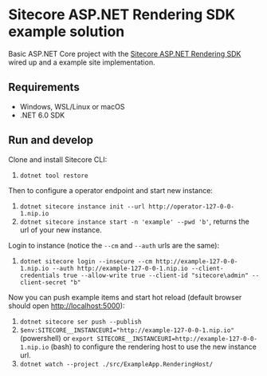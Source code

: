 # Sitecore ASP.NET Rendering SDK example solution

Basic ASP.NET Core project with the [Sitecore ASP.NET Rendering SDK](https://doc.sitecore.com/xp/en/developers/100/developer-tools/sitecore-asp-net-rendering-sdk.html) wired up and a example site implementation.

## Requirements

- Windows, WSL/Linux or macOS
- .NET 6.0 SDK

## Run and develop

Clone and install Sitecore CLI:

1. `dotnet tool restore`

Then to configure a operator endpoint and start new instance:

1. `dotnet sitecore instance init --url http://operator-127-0-0-1.nip.io`
1. `dotnet sitecore instance start -n 'example' --pwd 'b'`, returns the url of your new instance.

Login to instance (notice the `--cm` and `--auth` urls are the same):

1. `dotnet sitecore login --insecure --cm http://example-127-0-0-1.nip.io --auth http://example-127-0-0-1.nip.io --client-credentials true --allow-write true --client-id "sitecore\admin" --client-secret "b"`

Now you can push example items and start hot reload (default browser should open [http://localhost:5000](http://localhost:5000)):

1. `dotnet sitecore ser push --publish`
1. `$env:SITECORE__INSTANCEURI="http://example-127-0-0-1.nip.io"` (powershell) or `export SITECORE__INSTANCEURI=http://example-127-0-0-1.nip.io` (bash) to configure the rendering host to use the new instance url.
1. `dotnet watch --project ./src/ExampleApp.RenderingHost/`
